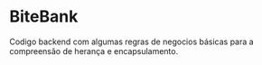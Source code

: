 # BiteBank

Codigo backend com algumas regras de negocios básicas para a compreensão de herança e encapsulamento.
